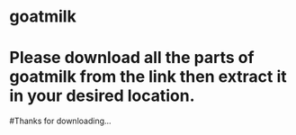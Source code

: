# goatmilk
# Please download all the parts of goatmilk from the link then extract it in your desired location.

#Thanks for downloading...
